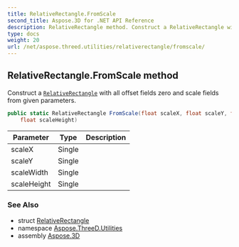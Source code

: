 ```yaml
---
title: RelativeRectangle.FromScale
second_title: Aspose.3D for .NET API Reference
description: RelativeRectangle method. Construct a RelativeRectangle with all offset fields zero and scale fields from given parameters
type: docs
weight: 20
url: /net/aspose.threed.utilities/relativerectangle/fromscale/
---
```

## RelativeRectangle.FromScale method

Construct a [`RelativeRectangle`](../) with all offset fields zero and scale fields from given parameters.

```csharp
public static RelativeRectangle FromScale(float scaleX, float scaleY, float scaleWidth, 
    float scaleHeight)
```

| Parameter | Type | Description |
| --- | --- | --- |
| scaleX | Single |  |
| scaleY | Single |  |
| scaleWidth | Single |  |
| scaleHeight | Single |  |

### See Also

* struct [RelativeRectangle](../)
* namespace [Aspose.ThreeD.Utilities](../../../aspose.threed.utilities/)
* assembly [Aspose.3D](../../../)


